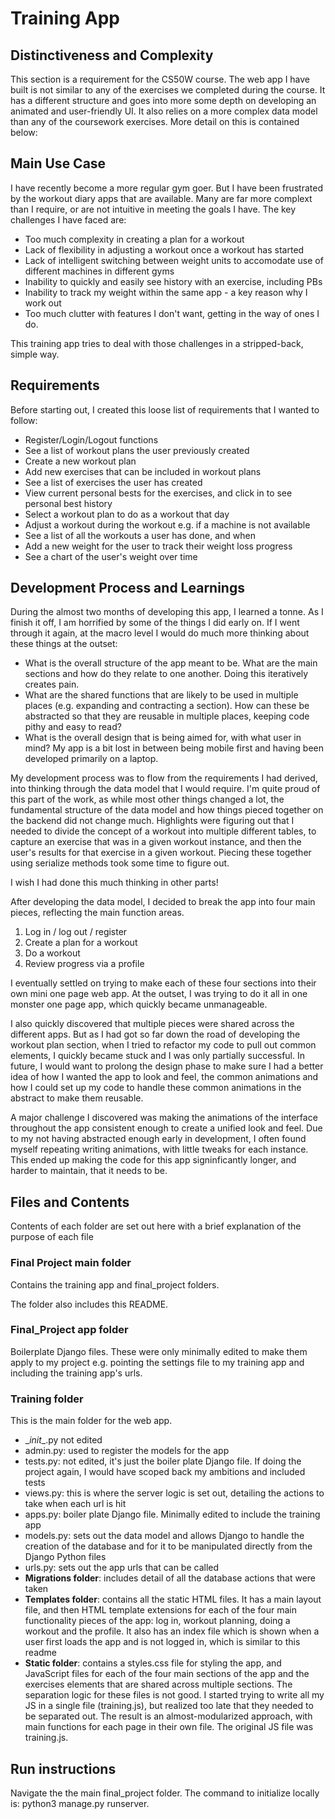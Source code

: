 # Training App

## Distinctiveness and Complexity
This section is a requirement for the CS50W course. The web app I have built is not similar to any of the exercises we completed during the course. It has a different structure and goes into more some depth on developing an animated and user-friendly UI. It also relies on a more complex data model than any of the coursework exercises. More detail on this is contained below:

## Main Use Case
I have recently become a more regular gym goer. But I have been frustrated by the workout diary apps that are available. Many are far more complext than I require, or are not intuitive in meeting the goals I have. The key challenges I have faced are:

- Too much complexity in creating a plan for a workout
- Lack of flexibility in adjusting a workout once a workout has started
- Lack of intelligent switching between weight units to accomodate use of different machines in different gyms
- Inability to quickly and easily see history with an exercise, including PBs
- Inability to track my weight within the same app - a key reason why I work out
- Too much clutter with features I don't want, getting in the way of ones I do.

This training app tries to deal with those challenges in a stripped-back, simple way.

## Requirements
Before starting out, I created this loose list of requirements that I wanted to follow:

- Register/Login/Logout functions
- See a list of workout plans the user previously created
- Create a new workout plan
- Add new exercises that can be included in workout plans
- See a list of exercises the user has created
- View current personal bests for the exercises, and click in to see personal best history
- Select a workout plan to do as a workout that day
- Adjust a workout during the workout e.g. if a machine is not available
- See a list of all the workouts a user has done, and when
- Add a new weight for the user to track their weight loss progress
- See a chart of the user's weight over time

## Development Process and Learnings
During the almost two months of developing this app, I learned a tonne. As I finish it off, I am horrified by some of the things I did early on. If I went through it again, at the macro level I would do much more thinking about these things at the outset:

- What is the overall structure of the app meant to be. What are the main sections and how do they relate to one another. Doing this iteratively creates pain.
- What are the shared functions that are likely to be used in multiple places (e.g. expanding and contracting a section). How can these be abstracted so that they are reusable in multiple places, keeping code pithy and easy to read?
- What is the overall design that is being aimed for, with what user in mind? My app is a bit lost in between being mobile first and having been developed primarily on a laptop. 

My development process was to flow from the requirements I had derived, into thinking through the data model that I would require. I'm quite proud of this part of the work, as while most other things changed a lot, the fundamental structure of the data model and how things pieced together on the backend did not change much. Highlights were figuring out that I needed to divide the concept of a workout into multiple different tables, to capture an exercise that was in a given workout instance, and then the user's results for that exercise in a given workout. Piecing these together using serialize methods took some time to figure out. 

I wish I had done this much thinking in other parts!

After developing the data model, I decided to break the app into four main pieces, reflecting the main function areas.
1. Log in / log out / register
2. Create a plan for a workout
3. Do a workout
4. Review progress via a profile

I eventually settled on trying to make each of these four sections into their own mini one page web app. At the outset, I was trying to do it all in one monster one page app, which quickly became unmanageable.

I also quickly discovered that multiple pieces were shared across the different apps. But as I had got so far down the road of developing the workout plan section, when I tried to refactor my code to pull out common elements, I quickly became stuck and I was only partially successful. In future, I would want to prolong the design phase to make sure I had a better idea of how I wanted the app to look and feel, the common animations and how I could set up my code to handle these common animations in the abstract to make them reusable.

A major challenge I discovered was making the animations of the interface throughout the app consistent enough to create a unified look and feel. Due to my not having abstracted enough early in development, I often found myself repeating writing animations, with little tweaks for each instance. This ended up making the code for this app signinficantly longer, and harder to maintain, that it needs to be. 

## Files and Contents
Contents of each folder are set out here with a brief explanation of the purpose of each file

### Final Project main folder
Contains the training app and final_project folders. 

The folder also includes this README.

### Final_Project app folder
Boilerplate Django files. These were only minimally edited to make them apply to my project e.g. pointing the settings file to my training app and including the training app's urls.

### Training folder
This is the main folder for the web app. 
- \__init__.py not edited
- admin.py: used to register the models for the app
- tests.py: not edited, it's just the boiler plate Django file. If doing the project again, I would have scoped back my ambitions and included tests
- views.py: this is where the server logic is set out, detailing the actions to take when each url is hit
- apps.py: boiler plate Django file. Minimally edited to include the training app
- models.py: sets out the data model and allows Django to handle the creation of the database and for it to be manipulated directly from the Django Python files
- urls.py: sets out the app urls that can be called
- **Migrations folder**: includes detail of all the database actions that were taken
- **Templates folder**: contains all the static HTML files. It has a main layout file, and then HTML template extensions for each of the four main functionality pieces of the app: log in, workout planning, doing a workout and the profile. It also has an index file which is shown when a user first loads the app and is not logged in, which is similar to this readme
- **Static folder**: contains a styles.css file for styling the app, and JavaScript files for each of the four main sections of the app and the exercises elements that are shared across multiple sections. The separation logic for these files is not good. I started trying to write all my JS in a single file (training.js), but realized too late that they needed to be separated out. The result is an almost-modularized approach, with main functions for each page in their own file. The original JS file was training.js. 

## Run instructions
Navigate the the main final_project folder. The command to initialize locally is: python3 manage.py runserver.
